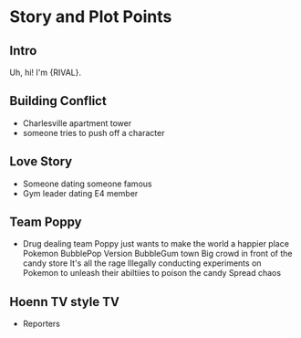 # Story and Plot Points

## Intro

Uh, hi! I'm {RIVAL}.



## Building Conflict
- Charlesville apartment tower
- someone tries to push off a character

## Love Story
- Someone dating someone famous
- Gym leader dating E4 member

## Team Poppy
- Drug dealing team
Poppy just wants to make the world a happier place
Pokemon BubblePop Version
BubbleGum town
Big crowd in front of the candy store
It's all the rage
Illegally conducting experiments on Pokemon to unleash their abiltiies to poison the candy
Spread chaos

## Hoenn TV style TV
- Reporters